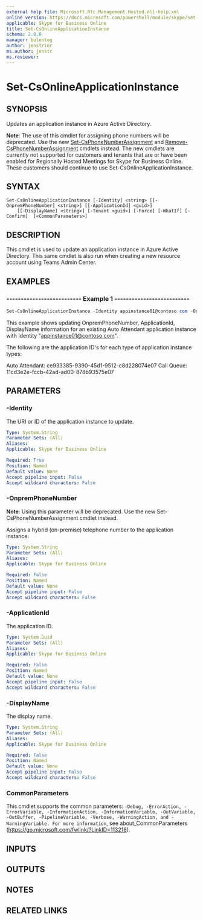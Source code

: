 ```yaml
---
external help file: Microsoft.Rtc.Management.Hosted.dll-help.xml
online version: https://docs.microsoft.com/powershell/module/skype/set-csonlineapplicationinstance
applicable: Skype for Business Online
title: Set-CsOnlineApplicationInstance
schema: 2.0.0
manager: bulenteg
author: jenstrier
ms.author: jenstr
ms.reviewer:
---
```


# Set-CsOnlineApplicationInstance

## SYNOPSIS
Updates an application instance in Azure Active Directory. 

**Note**: The use of this cmdlet for assigning phone numbers will be deprecated. Use the new [Set-CsPhoneNumberAssignment](/powershell/module/teams/set-csphonenumberassignment) 
and [Remove-CsPhoneNumberAssignment](/powershell/module/teams/remove-csphonenumberassignment) cmdlets instead. The new cmdlets are currently not supported for customers and tenants
that are or have been enabled for Regionally Hosted Meetings for Skype for Business Online. These customers should continue to use Set-CsOnlineApplicationInstance.

## SYNTAX

```
Set-CsOnlineApplicationInstance [-Identity] <string> [[-OnpremPhoneNumber] <string>] [[-ApplicationId] <guid>]
    [[-DisplayName] <string>] [-Tenant <guid>] [-Force] [-WhatIf] [-Confirm]  [<CommonParameters>]
```

## DESCRIPTION
This cmdlet is used to update an application instance in Azure Active Directory. This same cmdlet is also run when creating a new resource account using Teams Admin Center.


## EXAMPLES

### -------------------------- Example 1 --------------------------
```powershell
Set-CsOnlineApplicationInstance -Identity appinstance01@contoso.com -OnpremPhoneNumber +14250000000 -ApplicationId ce933385-9390-45d1-9512-c8d228074e07 -DisplayName "AppInstance01"
```

This example shows updating OnpremPhoneNumber, ApplicationId, DisplayName information for an existing Auto Attendant application instance with Identity "appinstance01@contoso.com".

The following are the application ID's for each type of application instance types:

Auto Attendant: ce933385-9390-45d1-9512-c8d228074e07
Call Queue: 11cd3e2e-fccb-42ad-ad00-878b93575e07

## PARAMETERS

### -Identity
The URI or ID of the application instance to update.

```yaml
Type: System.String
Parameter Sets: (All)
Aliases:
Applicable: Skype for Business Online

Required: True
Position: Named
Default value: None
Accept pipeline input: False
Accept wildcard characters: False
```

### -OnpremPhoneNumber
**Note**: Using this parameter will be deprecated. Use the new Set-CsPhoneNumberAssignment cmdlet instead.

Assigns a hybrid (on-premise) telephone number to the application instance.

```yaml
Type: System.String
Parameter Sets: (All)
Aliases:
Applicable: Skype for Business Online

Required: False
Position: Named
Default value: None
Accept pipeline input: False
Accept wildcard characters: False
```

### -ApplicationId
The application ID.

```yaml
Type: System.Guid
Parameter Sets: (All)
Aliases:
Applicable: Skype for Business Online

Required: False
Position: Named
Default value: None
Accept pipeline input: False
Accept wildcard characters: False
```

### -DisplayName
The display name.

```yaml
Type: System.String
Parameter Sets: (All)
Aliases:
Applicable: Skype for Business Online

Required: False
Position: Named
Default value: None
Accept pipeline input: False
Accept wildcard characters: False
```

### CommonParameters
This cmdlet supports the common parameters: `-Debug, -ErrorAction, -ErrorVariable, -InformationAction, -InformationVariable, -OutVariable, -OutBuffer, -PipelineVariable, -Verbose, -WarningAction, and -WarningVariable. For more information`, see about_CommonParameters (https://go.microsoft.com/fwlink/?LinkID=113216).

## INPUTS

## OUTPUTS

## NOTES

## RELATED LINKS

